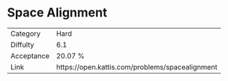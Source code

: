 # Space Alignment

<table>
    <tr>
        <td>Category</td>
        <td>Hard</td>
    </tr>
    <tr>
        <td>Diffulty</td>
        <td>6.1</td>
    </tr>
    <tr>
        <td>Acceptance</td>
        <td>20.07 %</td>
    </tr>
    <tr>
        <td>Link</td>
        <td>https://open.kattis.com/problems/spacealignment</td>
    </tr>
</table>